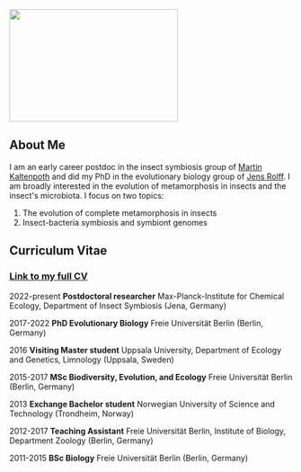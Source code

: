 <img src="My_Pic.JPG" width="300" height="200">

## About Me

I am an early career postdoc in the insect symbiosis group of [Martin Kaltenpoth](https://www.mpg.de/14608616/chemical-ecology-kaltenpoth) and did my PhD in the evolutionary biology group of [Jens Rolff](https://www.bcp.fu-berlin.de/en/biologie/arbeitsgruppen/zoologie/ag_rolff/people/rolff/index.html).
I am broadly interested in the evolution of metamorphosis in insects and the insect's microbiota. I focus on two topics:
1. The evolution of complete metamorphosis in insects
2. Insect-bacteria symbiosis and symbiont genomes

## Curriculum Vitae

### **<a href="CM_CV_Dec21_2.html" target=”_blank”>Link to my full CV</a>**

2022-present
**Postdoctoral researcher** Max-Planck-Institute for Chemical Ecology, Department of Insect Symbiosis (Jena, Germany)

2017-2022
**PhD Evolutionary Biology** Freie Universität Berlin (Berlin, Germany)

2016
**Visiting Master student** Uppsala University, Department of Ecology and Genetics, Limnology (Uppsala, Sweden)

2015-2017
**MSc Biodiversity, Evolution, and Ecology** Freie Universität Berlin (Berlin, Germany)

2013
**Exchange Bachelor student** Norwegian University of Science and Technology (Trondheim, Norway)

2012-2017
**Teaching Assistant** Freie Universität Berlin, Institute of Biology, Department Zoology (Berlin, Germany)

2011-2015
**BSc Biology** Freie Universität Berlin (Berlin, Germany)
